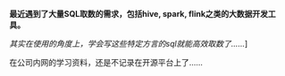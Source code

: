 **最近遇到了大量SQL取数的需求，包括hive, spark, flink之类的大数据开发工具。**

*其实在使用的角度上，学会写这些特定方言的sql就能高效取数了……*]

在公司内网的学习资料，还是不记录在开源平台上了……

